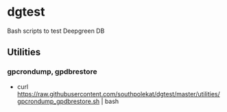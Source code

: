 # dgtest

Bash scripts to test Deepgreen DB

## Utilities 
### gpcrondump, gpdbrestore 
* curl https://raw.githubusercontent.com/southpolekat/dgtest/master/utilities/gpcrondump_gpdbrestore.sh | bash
